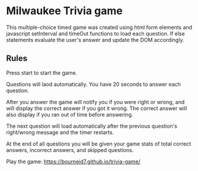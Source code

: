 # Milwaukee Trivia game

This multiple-choice timed game was created using html form elements and javascript setInterval and timeOut functions to load each question. If else statements evaluate the user's answer and update the DOM accordingly.

## Rules
Press start to start the game.

Questions will laod automatically. You have 20 seconds to answer each question.

After you answer the game will notify you if you were right or wrong, and will display the correct answer if you got it wrong. 
The correct answer will also display if you ran out of time before answering.

The next question will load automatically after the previous question's right/wrong message and the timer restarts.

At the end of all questions you will be given your game stats of total correct answers, incorrect answers, and skipped questions.

Play the game: https://bourneid7.github.io/trivia-game/
